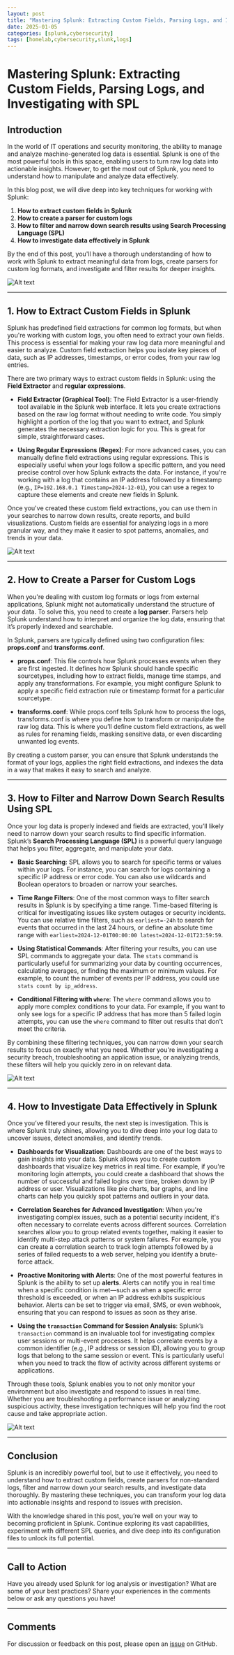 ```yaml
---
layout: post
title: "Mastering Splunk: Extracting Custom Fields, Parsing Logs, and Investigating with SPL"
date: 2025-01-05
categories: [splunk,cybersecurity]
tags: [homelab,cybersecurity,slunk,logs]
---
```


# Mastering Splunk: Extracting Custom Fields, Parsing Logs, and Investigating with SPL

## Introduction

In the world of IT operations and security monitoring, the ability to manage and analyze machine-generated log data is essential. Splunk is one of the most powerful tools in this space, enabling users to turn raw log data into actionable insights. However, to get the most out of Splunk, you need to understand how to manipulate and analyze data effectively.

In this blog post, we will dive deep into key techniques for working with Splunk:

1. **How to extract custom fields in Splunk**
2. **How to create a parser for custom logs**
3. **How to filter and narrow down search results using Search Processing Language (SPL)**
4. **How to investigate data effectively in Splunk**

By the end of this post, you'll have a thorough understanding of how to work with Splunk to extract meaningful data from logs, create parsers for custom log formats, and investigate and filter results for deeper insights.

![Alt text](https://i.imgur.com/pYvYIDc.jpg)




---

## 1. How to Extract Custom Fields in Splunk

Splunk has predefined field extractions for common log formats, but when you're working with custom logs, you often need to extract your own fields. This process is essential for making your raw log data more meaningful and easier to analyze. Custom field extraction helps you isolate key pieces of data, such as IP addresses, timestamps, or error codes, from your raw log entries.

There are two primary ways to extract custom fields in Splunk: using the **Field Extractor** and **regular expressions**.

- **Field Extractor (Graphical Tool)**: The Field Extractor is a user-friendly tool available in the Splunk web interface. It lets you create extractions based on the raw log format without needing to write code. You simply highlight a portion of the log that you want to extract, and Splunk generates the necessary extraction logic for you. This is great for simple, straightforward cases.

- **Using Regular Expressions (Regex)**: For more advanced cases, you can manually define field extractions using regular expressions. This is especially useful when your logs follow a specific pattern, and you need precise control over how Splunk extracts the data. For instance, if you're working with a log that contains an IP address followed by a timestamp (e.g., `IP=192.168.0.1 Timestamp=2024-12-01`), you can use a regex to capture these elements and create new fields in Splunk.

Once you've created these custom field extractions, you can use them in your searches to narrow down results, create reports, and build visualizations. Custom fields are essential for analyzing logs in a more granular way, and they make it easier to spot patterns, anomalies, and trends in your data.

![Alt text](https://i.imgur.com/urxLjaQ.jpg)


---

## 2. How to Create a Parser for Custom Logs

When you're dealing with custom log formats or logs from external applications, Splunk might not automatically understand the structure of your data. To solve this, you need to create a **log parser**. Parsers help Splunk understand how to interpret and organize the log data, ensuring that it’s properly indexed and searchable.

In Splunk, parsers are typically defined using two configuration files: **props.conf** and **transforms.conf**.

- **props.conf**: This file controls how Splunk processes events when they are first ingested. It defines how Splunk should handle specific sourcetypes, including how to extract fields, manage time stamps, and apply any transformations. For example, you might configure Splunk to apply a specific field extraction rule or timestamp format for a particular sourcetype.

- **transforms.conf**: While props.conf tells Splunk how to process the logs, transforms.conf is where you define how to transform or manipulate the raw log data. This is where you’ll define custom field extractions, as well as rules for renaming fields, masking sensitive data, or even discarding unwanted log events.

By creating a custom parser, you can ensure that Splunk understands the format of your logs, applies the right field extractions, and indexes the data in a way that makes it easy to search and analyze.

---

## 3. How to Filter and Narrow Down Search Results Using SPL

Once your log data is properly indexed and fields are extracted, you’ll likely need to narrow down your search results to find specific information. Splunk’s **Search Processing Language (SPL)** is a powerful query language that helps you filter, aggregate, and manipulate your data.

- **Basic Searching**: SPL allows you to search for specific terms or values within your logs. For instance, you can search for logs containing a specific IP address or error code. You can also use wildcards and Boolean operators to broaden or narrow your searches. 

- **Time Range Filters**: One of the most common ways to filter search results in Splunk is by specifying a time range. Time-based filtering is critical for investigating issues like system outages or security incidents. You can use relative time filters, such as `earliest=-24h` to search for events that occurred in the last 24 hours, or define an absolute time range with `earliest=2024-12-01T00:00:00 latest=2024-12-01T23:59:59`.

- **Using Statistical Commands**: After filtering your results, you can use SPL commands to aggregate your data. The `stats` command is particularly useful for summarizing your data by counting occurrences, calculating averages, or finding the maximum or minimum values. For example, to count the number of events per IP address, you could use `stats count by ip_address`.

- **Conditional Filtering with `where`**: The `where` command allows you to apply more complex conditions to your data. For example, if you want to only see logs for a specific IP address that has more than 5 failed login attempts, you can use the `where` command to filter out results that don't meet the criteria.

By combining these filtering techniques, you can narrow down your search results to focus on exactly what you need. Whether you're investigating a security breach, troubleshooting an application issue, or analyzing trends, these filters will help you quickly zero in on relevant data.


![Alt text](https://i.imgur.com/XvtidMQ.jpg)


---

## 4. How to Investigate Data Effectively in Splunk

Once you’ve filtered your results, the next step is investigation. This is where Splunk truly shines, allowing you to dive deep into your log data to uncover issues, detect anomalies, and identify trends.

- **Dashboards for Visualization**: Dashboards are one of the best ways to gain insights into your data. Splunk allows you to create custom dashboards that visualize key metrics in real time. For example, if you're monitoring login attempts, you could create a dashboard that shows the number of successful and failed logins over time, broken down by IP address or user. Visualizations like pie charts, bar graphs, and line charts can help you quickly spot patterns and outliers in your data.

- **Correlation Searches for Advanced Investigation**: When you're investigating complex issues, such as a potential security incident, it's often necessary to correlate events across different sources. Correlation searches allow you to group related events together, making it easier to identify multi-step attack patterns or system failures. For example, you can create a correlation search to track login attempts followed by a series of failed requests to a web server, helping you identify a brute-force attack.

- **Proactive Monitoring with Alerts**: One of the most powerful features in Splunk is the ability to set up **alerts**. Alerts can notify you in real time when a specific condition is met—such as when a specific error threshold is exceeded, or when an IP address exhibits suspicious behavior. Alerts can be set to trigger via email, SMS, or even webhook, ensuring that you can respond to issues as soon as they arise.

- **Using the `transaction` Command for Session Analysis**: Splunk’s `transaction` command is an invaluable tool for investigating complex user sessions or multi-event processes. It helps correlate events by a common identifier (e.g., IP address or session ID), allowing you to group logs that belong to the same session or event. This is particularly useful when you need to track the flow of activity across different systems or applications.

Through these tools, Splunk enables you to not only monitor your environment but also investigate and respond to issues in real time. Whether you are troubleshooting a performance issue or analyzing suspicious activity, these investigation techniques will help you find the root cause and take appropriate action.


![Alt text](https://i.imgur.com/9Lea39p.jpg)



---

## Conclusion

Splunk is an incredibly powerful tool, but to use it effectively, you need to understand how to extract custom fields, create parsers for non-standard logs, filter and narrow down your search results, and investigate data thoroughly. By mastering these techniques, you can transform your log data into actionable insights and respond to issues with precision.

With the knowledge shared in this post, you’re well on your way to becoming proficient in Splunk. Continue exploring its vast capabilities, experiment with different SPL queries, and dive deep into its configuration files to unlock its full potential. 

---

## Call to Action

Have you already used Splunk for log analysis or investigation? What are some of your best practices? Share your experiences in the comments below or ask any questions you have!

---

## Comments

For discussion or feedback on this post, please open an [issue](https://github.com/yourusername/yourrepo/issues) on GitHub.
